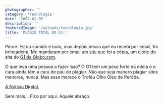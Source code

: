 ```yaml
---
photographer: ''
category: 'Tecnologia'
date: '2007-01-05'
description: ''
featuredImage: '/uploads/tecnologia.jpg'
title: 'PLÁGIO TOTAL DO G1!'
---
```


Perae. Estou sumido e tudo, mas depois dessa que eu recebi por email, foi brincadeira. Me mandaram por email [um site](http://www.anoticiadigital.com.br/) que foi a cópia, um clone do site do [G1 da Globo.com](http://www.g1.com.br).

O que leva uma pessoa a fazer isso? O G1 tem um peso forte na mídia e o cara ainda têm a cara de pau de plagiar. Não que seja manero plagiar sites menores, nunca. Mas esse merece o Troféu Olho Óleo de Peróba.

[A Notícia Digital.](http://www.anoticiadigital.com.br/)

Sem mais... Fico por aqui. Aquele abraço.
